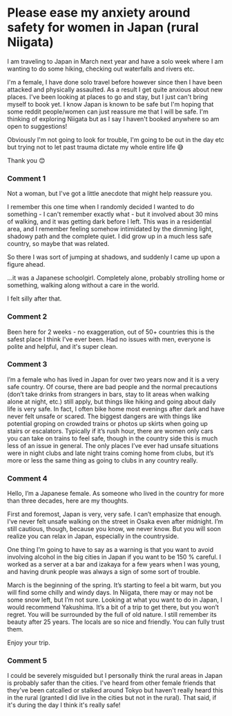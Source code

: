 # Please ease my anxiety around safety for women in Japan (rural Niigata)

I am traveling to Japan in March next year and have a solo week where I am wanting to do some hiking, checking out waterfalls and rivers etc.

I'm a female, I have done solo travel before however since then I have been attacked and physically assaulted. As a result I get quite anxious about new places. I've been looking at places to go and stay, but I just can't bring myself to book yet. I know Japan is known to be safe but I'm hoping that some reddit people/women can just reassure me that I will be safe. I'm thinking of exploring Niigata but as I say I haven't booked anywhere so am open to suggestions!

Obviously I'm not going to look for trouble, I'm going to be out in the day etc but trying not to let past trauma dictate my whole entire life 😅

Thank you 😊

### Comment 1

Not a woman, but I've got a little anecdote that might help reassure you.

I remember this one time when I randomly decided I wanted to do something - I can't remember exactly what - but it involved about 30 mins of walking, and it was getting dark before I left. This was in a residential area, and I remember feeling somehow intimidated by the dimming light, shadowy path and the complete quiet. I did grow up in a much less safe country, so maybe that was related.

So there I was sort of jumping at shadows, and suddenly I came up upon a figure ahead.

...it was a Japanese schoolgirl. Completely alone, probably strolling home or something, walking along without a care in the world.

I felt silly after that.

### Comment 2

Been here for 2 weeks - no exaggeration, out of 50+ countries this is the safest place I think I've ever been. Had no issues with men, everyone is polite and helpful, and it's super clean.

### Comment 3

I’m a female who has lived in Japan for over two years now and it is a very safe country. Of course, there are bad people and the normal precautions (don’t take drinks from strangers in bars, stay to lit areas when walking alone at night, etc.) still apply, but things like hiking and going about daily life is very safe. In fact, I often bike home most evenings after dark and have never felt unsafe or scared. The biggest dangers are with things like potential groping on crowded trains or photos up skirts when going up stairs or escalators. Typically if it’s rush hour, there are women only cars you can take on trains to feel safe, though in the country side this is much less of an issue in general. The only places I’ve ever had unsafe situations were in night clubs and late night trains coming home from clubs, but it’s more or less the same thing as going to clubs in any country really.

### Comment 4

Hello, I’m a Japanese female. As someone who lived in the country for more than three decades, here are my thoughts.

First and foremost, Japan is very, very safe. I can’t emphasize that enough. I’ve never felt unsafe walking on the street in Osaka even after midnight. I’m still cautious, though, because you know, we never know. But you will soon realize you can relax in Japan, especially in the countryside.

One thing I’m going to have to say as a warning is that you want to avoid involving alcohol in the big cities in Japan if you want to be 150 % careful. I worked as a server at a bar and izakaya for a few years when I was young, and having drunk people was always a sign of some sort of trouble.

March is the beginning of the spring. It’s starting to feel a bit warm, but you will find some chilly and windy days. In Niigata, there may or may not be some snow left, but I’m not sure. Looking at what you want to do in Japan, I would recommend Yakushima. It’s a bit of a trip to get there, but you won’t regret. You will be surrounded by the full of old nature. I still remember its beauty after 25 years. The locals are so nice and friendly. You can fully trust them.

Enjoy your trip.

### Comment 5

I could be severely misguided but I personally think the rural areas in Japan is probably safer than the cities. I've heard from other female friends that they've been catcalled or stalked around Tokyo but haven't really heard this in the rural (granted I did live in the cities but not in the rural). That said, if it's during the day I think it's really safe!

